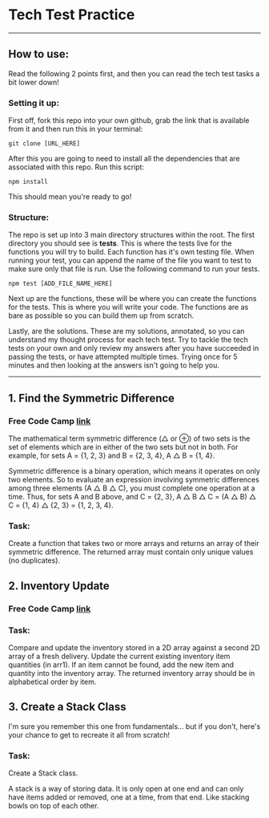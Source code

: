 # Tech Test Practice
---
## How to use:
Read the following 2 points first, and then you can read the tech test tasks a bit lower down!
### Setting it up:
First off, fork this repo into your own github, grab the link that is available from it and then run this in your terminal:
```http
git clone [URL_HERE]
```
After this you are going to need to install all the dependencies that are associated with this repo. Run this script:
```http
npm install
```
This should mean you're ready to go!
### Structure:
The repo is set up into 3 main directory structures within the root.
The first directory you should see is __tests__. This is where the tests live for the functions you will try to build. Each function has it's own testing file. When running your test, you can append the name of the file you want to test to make sure only that file is run. Use the following command to run your tests.
```http
npm test [ADD_FILE_NAME_HERE]
```
Next up are the functions, these will be where you can create the functions for the tests. This is where you will write your code. The functions are as bare as possible so you can build them up from scratch.

Lastly, are the solutions. These are my solutions, annotated, so you can understand my thought process for each tech test. Try to tackle the tech tests on your own and only review my answers after you have succeeded in passing the tests, or have attempted multiple times. Trying once for 5 minutes and then looking at the answers isn't going to help you.

---
## 1. Find the Symmetric Difference
### Free Code Camp <a href="https://www.freecodecamp.org/learn/coding-interview-prep/algorithms/find-the-symmetric-difference">link</a>

The mathematical term symmetric difference (△ or ⊕) of two sets is the set of elements which are in either of the two sets but not in both. For example, for sets A = {1, 2, 3} and B = {2, 3, 4}, A △ B = {1, 4}.

Symmetric difference is a binary operation, which means it operates on only two elements. So to evaluate an expression involving symmetric differences among three elements (A △ B △ C), you must complete one operation at a time. Thus, for sets A and B above, and C = {2, 3}, A △ B △ C = (A △ B) △ C = {1, 4} △ {2, 3} = {1, 2, 3, 4}.

### Task:
Create a function that takes two or more arrays and returns an array of their symmetric difference. The returned array must contain only unique values (no duplicates).

## 2. Inventory Update
### Free Code Camp <a href="https://www.freecodecamp.org/learn/coding-interview-prep/algorithms/inventory-update">link</a>
### Task:
Compare and update the inventory stored in a 2D array against a second 2D array of a fresh delivery. Update the current existing inventory item quantities (in arr1). If an item cannot be found, add the new item and quantity into the inventory array. The returned inventory array should be in alphabetical order by item.

## 3. Create a Stack Class
I'm sure you remember this one from fundamentals... but if you don't, here's your chance to get to recreate it all from scratch!
### Task:
Create a Stack class.

A stack is a way of storing data. It is only open at one end and can only have items added or removed, one at a time, from that end. Like stacking bowls on top of each other.